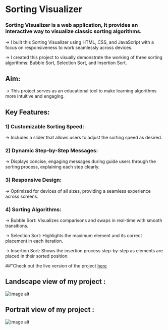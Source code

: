 # Sorting Visualizer


### Sorting Visualizer is a web application,  It provides an interactive way to visualize classic sorting algorithms.

-> I built this Sorting Visualizer using HTML, CSS, and JavaScript with a focus on responsiveness to work seamlessly across devices.

-> I created this project to visually demonstrate the working of three sorting algorithms: Bubble Sort, Selection Sort, and Insertion Sort.



## Aim: 
-> This project serves as an educational tool to make learning algorithms more intuitive and engaging.



## Key Features:

### 1) Customizable Sorting Speed: 
-> Includes a slider that allows users to adjust the sorting speed as desired.

### 2) Dynamic Step-by-Step Messages: 
-> Displays concise, engaging messages during guide users through the sorting process, explaining each step clearly.

### 3) Responsive Design: 
-> Optimized for devices of all sizes, providing a seamless experience across screens.

### 4) Sorting Algorithms:
-> Bubble Sort: Visualizes comparisons and swaps in real-time with smooth transitions.

-> Selection Sort: Highlights the maximum element and its correct placement in each iteration.

-> Insertion Sort: Shows the insertion process step-by-step as elements are placed in their sorted position.

##"Check out the live version of the project [here](https://nidhibhamoriya.github.io/Sorting-Visualizer/)

## Landscape view of my project :


![image alt](https://github.com/user-attachments/assets/7ff04614-0121-477f-afdd-42067047aa75)


## Portrait view of my project :


![image alt](https://github.com/user-attachments/assets/cae60936-f663-4abd-a2b7-bc981ff909f9)
